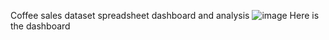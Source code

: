 Coffee sales dataset spreadsheet dashboard and analysis
![image](https://github.com/nbran3/Portfolio/assets/106123749/95bdccad-9583-4072-9f11-2867a2a1e784)
Here is the dashboard 
